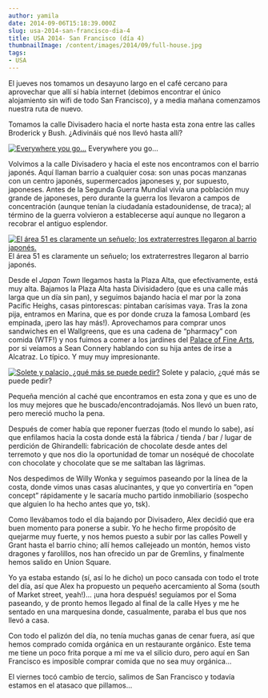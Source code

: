 ```yaml
---
author: yamila
date: 2014-09-06T15:18:39.000Z
slug: usa-2014-san-francisco-dia-4
title: USA 2014- San Francisco (día 4)
thumbnailImage: /content/images/2014/09/full-house.jpg
tags:
- USA
---
```



El jueves nos tomamos un desayuno largo en el café cercano para aprovechar que allí sí había internet (debimos encontrar el único alojamiento sin wifi de todo San Francisco), y a media mañana comenzamos nuestra ruta de nuevo.

Tomamos la calle Divisadero hacia el norte hasta esta zona entre las calles Broderick y Bush. ¿Adivináis qué nos llevó hasta allí?

[![Everywhere you go...](/content/images/2014/09/full-house.jpg#small)](/content/images/2014/09/full-house.jpg#full)
Everywhere you go…

Volvimos a la calle Divisadero y hacia el este nos encontramos con el barrio japonés. Aquí llaman barrio a cualquier cosa: son unas pocas manzanas con un centro japonés, supermercados japoneses y, por supuesto, japoneses. Antes de la Segunda Guerra Mundial vivía una población muy grande de japoneses, pero durante la guerra los llevaron a campos de concentración (aunque tenían la ciudadanía estadounidense, de traca); al término de la guerra volvieron a establecerse aquí aunque no llegaron a recobrar el antiguo esplendor.

[![El área 51 es claramente un señuelo; los extraterrestres llegaron al barrio japonés.](/content/images/2014/09/aliens.jpg#small)](/content/images/2014/09/aliens.jpg#full)
El área 51 es claramente un señuelo; los extraterrestres llegaron al barrio japonés.

Desde el *Japan Town* llegamos hasta la Plaza Alta, que efectivamente, está muy alta. Bajamos la Plaza Alta hasta Divisidadero (que es una calle más larga que un día sin pan), y seguimos bajando hacia el mar por la zona Pacific Heighs, casas pintorescas: pintaban carísimas vaya. Tras la zona pija, entramos en Marina, que es por donde cruza la famosa Lombard (es empinada, ¡pero las hay más!). Aprovechamos para comprar unos sandwiches en el Wallgreens, que es una cadena de “pharmacy” con comida (WTF!) y nos fuimos a comer a los jardines del [Palace of Fine Arts](https:/www.google.com/search?q=palace+of+fine+arts&es_sm=93&source=lnms&tbm=isch&sa=X&ei=SyILVJXxLca7igLt2YC4Aw&ved=0CAgQ_AUoAQ), por si veíamos a Sean Connery hablando con su hija antes de irse a Alcatraz. Lo típico. Y muy muy impresionante.

[![Solete y palacio, ¿qué más se puede pedir?](/content/images/2014/09/palace.jpg#small)](/content/images/2014/09/palace.jpg#full)
Solete y palacio, ¿qué más se puede pedir?

Pequeña mención al caché que encontramos en esta zona y que es uno de los muy mejores que he buscado/encontradojamás. Nos llevó un buen rato, pero mereció mucho la pena.

Después de comer había que reponer fuerzas (todo el mundo lo sabe), así que enfilamos hacia la costa donde está la fábrica / tienda / bar / lugar de perdición de Ghirandelli: fabricación de chocolate desde antes del terremoto y que nos dio la oportunidad de tomar un noséqué de chocolate con chocolate y chocolate que se me saltaban las lágrimas.

Nos despedimos de Willy Wonka y seguimos paseando por la línea de la costa, donde vimos unas casas alucinantes, y que yo convertiría en “open concept” rápidamente y le sacaría mucho partido inmobiliario (sospecho que alguien lo ha hecho antes que yo, tsk).

Como llevábamos todo el día bajando por Divisadero, Alex decidió que era buen momento para ponerse a subir. Yo he hecho firme propósito de quejarme muy fuerte, y nos hemos puesto a subir por las calles Powell y Grant hasta el barrio chino; allí hemos callejeado un montón, hemos visto dragones y farolillos, nos han ofrecido un par de Gremlins, y finalmente hemos salido en Union Square.

Yo ya estaba estando (sí, así lo he dicho) un poco cansada con todo el trote del día, así que Alex ha propuesto un pequeño acercamiento al Soma (south of Market street, yeah!)… ¡una hora después! seguíamos por el Soma paseando, y de pronto hemos llegado al final de la calle Hyes y me he sentado en una marquesina donde, casualmente, paraba el bus que nos llevó a casa.

Con todo el palizón del día, no tenía muchas ganas de cenar fuera, así que hemos comprado comida orgánica en un restaurante orgánico. Este tema me tiene un poco frita porque a mí me va el silicio duro, pero aquí en San Francisco es imposible comprar comida que no sea muy orgánica…

El viernes tocó cambio de tercio, salimos de San Francisco y todavía estamos en el atasaco que pillamos…



